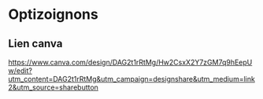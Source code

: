 # Optizoignons

## Lien canva
https://www.canva.com/design/DAG2t1rRtMg/Hw2CsxX2Y7zGM7q9hEepUw/edit?utm_content=DAG2t1rRtMg&utm_campaign=designshare&utm_medium=link2&utm_source=sharebutton
